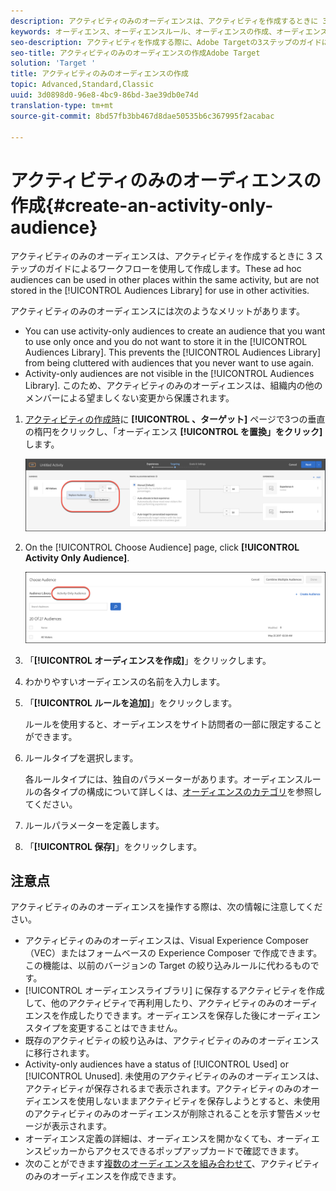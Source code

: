 ```yaml
---
description: アクティビティのみのオーディエンスは、アクティビティを作成するときに 3 ステップのガイドによるワークフローを使用して作成します。これらのアドホックオーディエンスは、同じアクティビティ内の他の場所でも使用できますが、他のアクティビティで使用できるようにオーディエンスライブラリに保存されることはありません。
keywords: オーディエンス、オーディエンスルール、オーディエンスの作成、オーディエンスの作成、アクティビティのみ、activity- only、アドホック
seo-description: アクティビティを作成する際に、Adobe Targetの3ステップのガイドによるワークフロー内から、アクティビティのみのオーディエンスを作成します。これらのアドホックオーディエンスは、同じアクティビティ内の他の場所でも使用できますが、他のアクティビティで使用できるようにオーディエンスライブラリに保存されることはありません。
seo-title: アクティビティのみのオーディエンスの作成Adobe Target
solution: 'Target '
title: アクティビティのみのオーディエンスの作成
topic: Advanced,Standard,Classic
uuid: 3d0898d0-96e8-4bc9-86bd-3ae39db0e74d
translation-type: tm+mt
source-git-commit: 8bd57fb3bb467d8dae50535b6c367995f2acabac

---
```



# アクティビティのみのオーディエンスの作成{#create-an-activity-only-audience}

アクティビティのみのオーディエンスは、アクティビティを作成するときに 3 ステップのガイドによるワークフローを使用して作成します。These ad hoc audiences can be used in other places within the same activity, but are not stored in the [!UICONTROL Audiences Library] for use in other activities.

アクティビティのみのオーディエンスには次のようなメリットがあります。

* You can use activity-only audiences to create an audience that you want to use only once and you do not want to store it in the [!UICONTROL Audiences Library]. This prevents the [!UICONTROL Audiences Library] from being cluttered with audiences that you never want to use again.
* Activity-only audiences are not visible in the [!UICONTROL Audiences Library]. このため、アクティビティのみのオーディエンスは、組織内の他のメンバーによる望ましくない変更から保護されます。

1. [アクティビティの作成時](../c-activities/activities.md#concept_D317A95A1AB54674BA7AB65C7985BA03)に **[!UICONTROL 、ターゲット]** ページで3つの垂直の楕円をクリックし、「オーディエンス **[!UICONTROL を置換」をクリック]** します。

   ![ステップの結果](assets/edit_audience.png)

1. On the [!UICONTROL Choose Audience] page, click **[!UICONTROL Activity Only Audience]**.

   ![](assets/activity-only-aud.png)

1. 「**[!UICONTROL オーディエンスを作成]**」をクリックします。
1. わかりやすいオーディエンスの名前を入力します。
1. 「**[!UICONTROL ルールを追加]**」をクリックします。

   ルールを使用すると、オーディエンスをサイト訪問者の一部に限定することができます。

1. ルールタイプを選択します。

   各ルールタイプには、独自のパラメーターがあります。オーディエンスルールの各タイプの構成について詳しくは、[オーディエンスのカテゴリ](../c-target/c-audiences/c-target-rules/target-rules.md#concept_E3A77E42F1644503A829B5107B20880D)を参照してください。

1. ルールパラメーターを定義します。
1. 「**[!UICONTROL 保存]**」をクリックします。

## 注意点

アクティビティのみのオーディエンスを操作する際は、次の情報に注意してください。

* アクティビティのみのオーディエンスは、Visual Experience Composer（VEC）またはフォームベースの Experience Composer で作成できます。この機能は、以前のバージョンの Target の絞り込みルールに代わるものです。
* [!UICONTROL オーディエンスライブラリ] に保存するアクティビティを作成して、他のアクティビティで再利用したり、アクティビティのみのオーディエンスを作成したりできます。オーディエンスを保存した後にオーディエンスタイプを変更することはできません。
* 既存のアクティビティの絞り込みは、アクティビティのみのオーディエンスに移行されます。
* Activity-only audiences have a status of [!UICONTROL Used] or [!UICONTROL Unused]. 未使用のアクティビティのみのオーディエンスは、アクティビティが保存されるまで表示されます。アクティビティのみのオーディエンスを使用しないままアクティビティを保存しようとすると、未使用のアクティビティのみのオーディエンスが削除されることを示す警告メッセージが表示されます。
* オーディエンス定義の詳細は、オーディエンスを開かなくても、オーディエンスピッカーからアクセスできるポップアップカードで確認できます。
* 次のことができます[複数のオーディエンスを組み合わせて](../c-target/combining-multiple-audiences.md#concept_A7386F1EA4394BD2AB72399C225981E5)、アクティビティのみのオーディエンスを作成できます。

